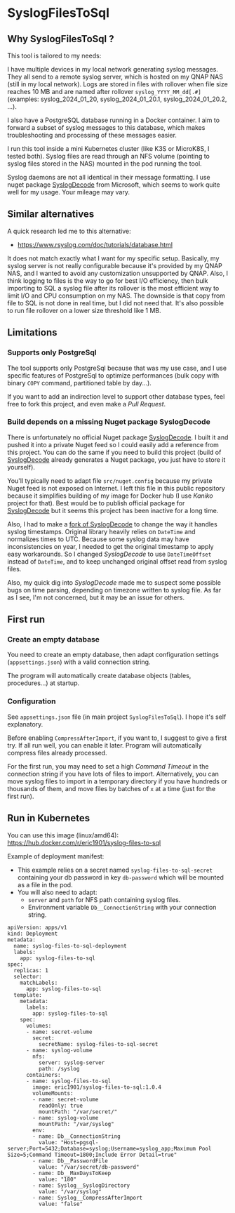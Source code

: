 # SyslogFilesToSql

## Why SyslogFilesToSql ?

This tool is tailored to my needs: 

I have multiple devices in my local network generating syslog messages. They all send to a remote syslog server, which is hosted on my QNAP NAS (still in my local network). Logs are stored in files with rollover when file size reaches 10 MB and are named after rollover `syslog_YYYY_MM_dd[.#]` (examples: syslog_2024_01_20, syslog_2024_01_20.1, syslog_2024_01_20.2, ...).

I also have a PostgreSQL database running in a Docker container. I aim to forward a subset of syslog messages to this database, which makes troubleshooting and processing of these messages easier.

I run this tool inside a mini Kubernetes cluster (like K3S or MicroK8S, I tested both). Syslog files are read through an NFS volume (pointing to syslog files stored in the NAS) mounted in the pod running the tool.

Syslog daemons are not all identical in their message formatting. I use nuget package [SyslogDecode](https://github.com/microsoft/SyslogDecode) from Microsoft, which seems to work quite well for my usage. Your mileage may vary.

## Similar alternatives

A quick research led me to this alternative:

- https://www.rsyslog.com/doc/tutorials/database.html


It does not match exactly what I want for my specific setup. Basically, my syslog server is not really configurable because it's provided by my QNAP NAS, and I wanted to avoid any customization unsupported by QNAP. Also, I think logging to files is the way to go for best I/O efficiency, then bulk importing to SQL a syslog file after its rollover is the most efficient way to limit I/O and CPU consumption on my NAS. The downside is that copy from file to SQL is not done in real time, but I did not need that. It's also possible to run file rollover on a lower size threshold like 1 MB.

## Limitations

### Supports only PostgreSql

The tool supports only PostgreSql because that was my use case, and I use specific features of PostgreSql to optimize performances (bulk copy with binary `COPY` command, partitioned table by day...).

If you want to add an indirection level to support other database types, feel free to fork this project, and even make a *Pull Request*.

### Build depends on a missing Nuget package SyslogDecode

There is unfortunately no official Nuget package [SyslogDecode](https://github.com/microsoft/SyslogDecode). I built it and pushed it into a private Nuget feed so I could easily add a reference from this project. You can do the same if you need to build this project (build of [SyslogDecode](https://github.com/microsoft/SyslogDecode) already generates a Nuget package, you just have to store it yourself). 

You'll typically need to adapt file `src/nuget.config` because my private Nuget feed is not exposed on Internet. I left this file in this public repository because it simplifies building of my image for Docker hub (I use *Kaniko* project for that). Best would be to publish official package for [SyslogDecode](https://github.com/microsoft/SyslogDecode) but it seems this project has been inactive for a long time.

Also, I had to make a [fork of SyslogDecode](https://github.com/eric-b/SyslogDecode) to change the way it handles syslog timestamps. Original library heavily relies on `DateTime` and normalizes times to UTC. Because some syslog data may have inconsistencies on year, I needed to get the original timestamp to apply easy workarounds. So I changed *SyslogDecode* to use `DateTimeOffset` instead of `DateTime`, and to keep unchanged original offset read from syslog files.

Also, my quick dig into *SyslogDecode* made me to suspect some possible bugs on time parsing, depending on timezone written to syslog file. As far as I see, I'm not concerned, but it may be an issue for others.

## First run

### Create an empty database

You need to create an empty database, then adapt configuration settings (`appsettings.json`) with a valid connection string.

The program will automatically create database objects (tables, procedures...) at startup.

### Configuration

See `appsettings.json` file (in main project `SyslogFilesToSql`). I hope it's self explanatory.

Before enabling `CompressAfterImport`, if you want to, I suggest to give a first try. If all run well, you can enable it later. Program will automatically compress files already processed.

For the first run, you may need to set a high *Command Timeout* in the connection string if you have lots of files to import. Alternatively, you can move syslog files to import in a temporary directory if you have hundreds or thousands of them, and move files by batches of `x` at a time (just for the first run).

## Run in Kubernetes

You can use this image (linux/amd64): https://hub.docker.com/r/eric1901/syslog-files-to-sql

Example of deployment manifest:

- This example relies on a secret named `syslog-files-to-sql-secret` containing your db password in key `db-password` which will be mounted as a file in the pod.
- You will also need to adapt:
  - `server` and `path` for NFS path containing syslog files.
  - Environment variable `Db__ConnectionString` with your connection string.

```
apiVersion: apps/v1
kind: Deployment
metadata:
  name: syslog-files-to-sql-deployment
  labels:
    app: syslog-files-to-sql
spec:
  replicas: 1
  selector:
    matchLabels:
      app: syslog-files-to-sql
  template:
    metadata:
      labels:
        app: syslog-files-to-sql
    spec:
      volumes:
      - name: secret-volume
        secret:
          secretName: syslog-files-to-sql-secret
      - name: syslog-volume
        nfs:
          server: syslog-server
          path: /syslog
      containers:
      - name: syslog-files-to-sql
        image: eric1901/syslog-files-to-sql:1.0.4
        volumeMounts:
        - name: secret-volume
          readOnly: true
          mountPath: "/var/secret/"
        - name: syslog-volume
          mountPath: "/var/syslog"
        env:
        - name: Db__ConnectionString
          value: "Host=pgsql-server;Port=5432;Database=syslog;Username=syslog_app;Maximum Pool Size=5;Command Timeout=1800;Include Error Detail=true"
        - name: Db__PasswordFile
          value: "/var/secret/db-password"
        - name: Db__MaxDaysToKeep
          value: "180"
        - name: Syslog__SyslogDirectory
          value: "/var/syslog"
        - name: Syslog__CompressAfterImport
          value: "false"
```


